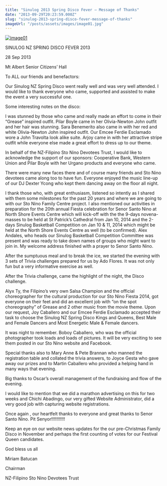 ```yaml
---
title: "Sinulog 2013 Spring Disco Fever – Message of Thanks"
date: "2013-09-29T20:23:59.000Z"
slug: "sinulog-2013-spring-disco-fever-message-of-thanks"
imageUrl: "/posts/assets/images/image01.jpg"
---
```


[![image01](https://i0.wp.com/santonino-nz.org/wp-content/uploads/2013/09/image01.jpg?resize=624%2C137)](https://i0.wp.com/santonino-nz.org/wp-content/uploads/2013/09/image01.jpg)

SINULOG NZ SPRING DISCO FEVER 2013

28 Sep 2013

Mt Albert Senior Citizens’ Hall

To ALL our friends and benefactors:

Our Sinulog NZ Spring Disco went really well and was very well attended. I would like to thank everyone who came, supported and assisted to make the event a very successful one.

Some interesting notes on the disco:

I was stunned by those who came and really made an effort to come in their “Grease” inspired outfit. Pilar Boyle came in her Olivia-Newton John outfit and her hair was stunning. Sara Benemerito also came in with her red and white Olivia-Newton John inspired outfit. Our Emcee Ferdie Esclamado wore a John Travolta look alike suite. Arjoy came in with her attractive stripe outfit while everyone else made a great effort to dress up to our theme.

In behalf of the NZ-Filipino Sto Nino Devotees Trust, I would like to acknowledge the support of our sponsors: Cooperative Bank, Western Union and Pilar Boyle with her Urgano products and everyone who came.

There were many new faces there and of course many friends and Sto Nino devotees came along too to have fun. Everyone enjoyed the music line-up of our DJ Dexter Ycong who kept them dancing away on the floor all night.

I thank those who, with great enthusiasm, listened so intently as I shared with them some milestones for the past 20 years and where we are going to with our Sto Nino Family Centre project. I also mentioned our activities in preparation for the 20th annual Fiesta celebration for Senor Santo Nino at North Shore Events Centre which will kick-off with the the 9-days novena-masses to be held at St Patrick’s Cathedral from Jan 10, 2014 and the 2-days Sinulog Basketball Competition on Jan 10 & 11, 2014 which might be held at the North Shore Events Centre as well (to be confirmed). Alex Andales, who heads our Sinulog Basketball Competition Committee was present and was ready to take down names of groups who might want to join in. My welcome address finished with a prayer to Senor Santo Nino.

After the sumptuous meal and to break the ice, we started the evening with 3 sets of Trivia challenges prepared for us by Ado Flores. It was not only fun but a very informative exercise as well.

After the Trivia challenge, came the highlight of the night, the Disco challenge.

Alyx Ty, the Filipino’s very own Salsa Champion and the official choreographer for the cultural production for our Sto Nino Fiesta 2014, got everyone on their feet and did an excellent job with “on the spot choreography” of Grease and 2 other music from the movie theme. Upon our request, Joy Caballero and our Emcee Ferdie Esclamado accepted their task to choose the Sinulog NZ Spring Disco Kings and Queens, Best Male and Female Dancers and Most Energetic Male & Female dancers.

It was night to remember. Boboy Caballero, who was the official photographer took loads and loads of pictures. It will be very exciting to see them posted in our Sto Nino website and Facebook.

Special thanks also to Mary Anne & Pete Brannan who manned the registration table and collated the trivia answers, to Joyce Gesta who gave away our prizes and to Martin Caballero who provided a helping hand in many ways that evening.

Big thanks to Oscar’s overall management of the fundraising and flow of the evening.

I would like to mention that we did a marathon advertising on this for two weeks and Chichi Abadingo, our very gifted Website Administrator, did a very good job with capturing website registrations.

Once again , our heartfelt thanks to everyone and great thanks to Senor Santo Nino. Pit Senyor!!!!!!!!!!!

Keep an eye on our website news updates for the our pre-Christmas Family Disco in November and perhaps the first counting of votes for our Festival Queen candidates.

God bless us all

Miriam Batucan

Chairman

NZ-Filipino Sto Nino Devotees Trust
